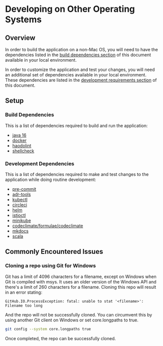 # Developing on Other Operating Systems

## Overview

In order to build the application on a non-Mac OS, you will need to have the dependencies listed in the [build dependencies section](#build-dependencies) of this document available in your local environment.

In order to customize the application and test your changes, you will need an additional set of dependencies available in your local environment.
These dependencies are listed in the [development requirements section](#development-dependencies) of this document.

## Setup

### Build Dependencies

This is a list of dependencies required to build and run the application:

- [java 16](https://www.oracle.com/java/technologies/javase-jdk16-downloads.html)
- [docker](https://docs.docker.com/get-docker/)
- [haodolint](https://github.com/hadolint/hadolint#install)
- [shellcheck](https://github.com/koalaman/shellcheck#readme)

### Development Dependencies

This is a list of dependencies required to make and test changes to the application while doing routine development:

- [pre-commit](https://pre-commit.com/#install)
- [adr-tools](https://github.com/npryce/adr-tools#adr-tools)
- [kubectl](https://kubernetes.io/docs/tasks/tools/)
- [circleci](https://circleci.com/docs/2.0/local-cli)
- [helm](https://helm.sh/docs/intro/install/)
- [istioctl](https://istio.io/latest/docs/ops/diagnostic-tools/istioctl)
- [minikube](https://minikube.sigs.k8s.io/docs/start/)
- [codeclimate/formulae/codeclimate](https://github.com/codeclimate/codeclimate#code-climate-cli)
- [mkdocs](https://www.mkdocs.org/getting-started/)
- [scala](https://docs.scala-lang.org/getting-started/index.html)

## Commonly Encountered Issues

### Cloning a repo using Git for Windows

Git has a limit of 4096 characters for a filename, except on Windows when Git is compiled with msys.
It uses an older version of the Windows API and there's a limit of 260 characters for a filename.
Cloning this repo will result in an error stating:

```text
GitHub.IO.ProcessException: fatal: unable to stat '<filename>': Filename too long
```

And the repo will not be successfully cloned.
You can circumvent this by using another Git client on Windows or set core.longpaths to true.

```bash
git config --system core.longpaths true
```

Once completed, the repo can be successfully cloned.
